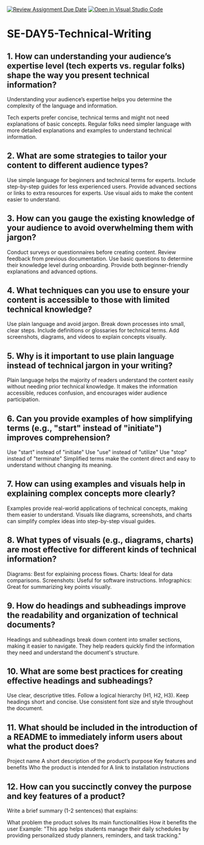 [![Review Assignment Due Date](https://classroom.github.com/assets/deadline-readme-button-22041afd0340ce965d47ae6ef1cefeee28c7c493a6346c4f15d667ab976d596c.svg)](https://classroom.github.com/a/zsAR-pyY)
[![Open in Visual Studio Code](https://classroom.github.com/assets/open-in-vscode-2e0aaae1b6195c2367325f4f02e2d04e9abb55f0b24a779b69b11b9e10269abc.svg)](https://classroom.github.com/online_ide?assignment_repo_id=18463608&assignment_repo_type=AssignmentRepo)
# SE-DAY5-Technical-Writing
## 1. How can understanding your audience’s expertise level (tech experts vs. regular folks) shape the way you present technical information?
Understanding your audience’s expertise helps you determine the complexity of the language and information.

Tech experts prefer concise, technical terms and might not need explanations of basic concepts.
Regular folks need simpler language with more detailed explanations and examples to understand technical information.
## 2. What are some strategies to tailor your content to different audience types?
Use simple language for beginners and technical terms for experts.
Include step-by-step guides for less experienced users.
Provide advanced sections or links to extra resources for experts.
Use visual aids to make the content easier to understand.
## 3. How can you gauge the existing knowledge of your audience to avoid overwhelming them with jargon?
Conduct surveys or questionnaires before creating content.
Review feedback from previous documentation.
Use basic questions to determine their knowledge level during onboarding.
Provide both beginner-friendly explanations and advanced options.
## 4. What techniques can you use to ensure your content is accessible to those with limited technical knowledge?
Use plain language and avoid jargon.
Break down processes into small, clear steps.
Include definitions or glossaries for technical terms.
Add screenshots, diagrams, and videos to explain concepts visually.
## 5. Why is it important to use plain language instead of technical jargon in your writing?
Plain language helps the majority of readers understand the content easily without needing prior technical knowledge. It makes the information accessible, reduces confusion, and encourages wider audience participation.

## 6. Can you provide examples of how simplifying terms (e.g., "start" instead of "initiate") improves comprehension?
Use "start" instead of "initiate"
Use "use" instead of "utilize"
Use "stop" instead of "terminate"
Simplified terms make the content direct and easy to understand without changing its meaning.
## 7. How can using examples and visuals help in explaining complex concepts more clearly?
Examples provide real-world applications of technical concepts, making them easier to understand. Visuals like diagrams, screenshots, and charts can simplify complex ideas into step-by-step visual guides.

## 8. What types of visuals (e.g., diagrams, charts) are most effective for different kinds of technical information?
Diagrams: Best for explaining process flows.
Charts: Ideal for data comparisons.
Screenshots: Useful for software instructions.
Infographics: Great for summarizing key points visually.
## 9. How do headings and subheadings improve the readability and organization of technical documents?
Headings and subheadings break down content into smaller sections, making it easier to navigate. They help readers quickly find the information they need and understand the document's structure.

## 10. What are some best practices for creating effective headings and subheadings?
Use clear, descriptive titles.
Follow a logical hierarchy (H1, H2, H3).
Keep headings short and concise.
Use consistent font size and style throughout the document.
## 11. What should be included in the introduction of a README to immediately inform users about what the product does?
Project name
A short description of the product’s purpose
Key features and benefits
Who the product is intended for
A link to installation instructions
## 12. How can you succinctly convey the purpose and key features of a product?
Write a brief summary (1-2 sentences) that explains:

What problem the product solves
Its main functionalities
How it benefits the user
Example:
"This app helps students manage their daily schedules by providing personalized study planners, reminders, and task tracking."
